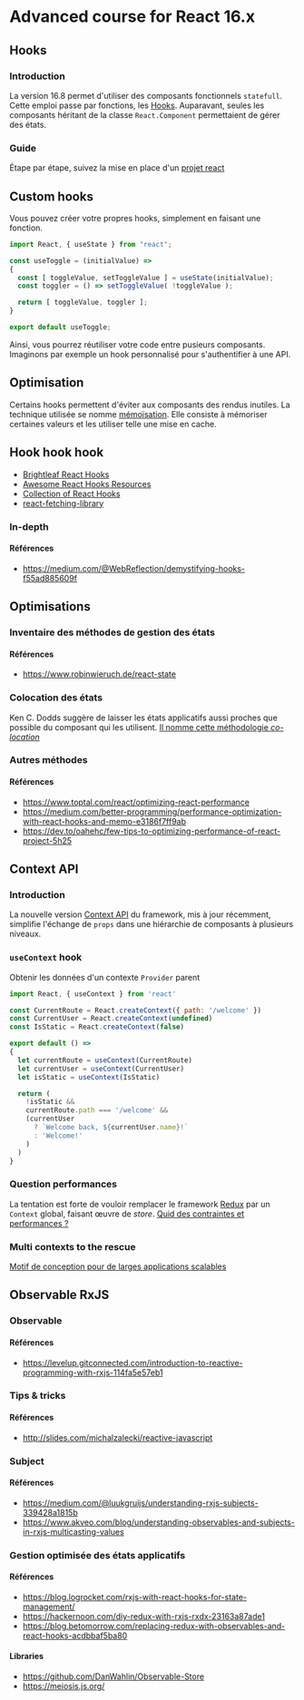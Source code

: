 # Advanced course for React 16.x

## Hooks
### Introduction
La version 16.8 permet d'utiliser des composants fonctionnels `statefull`.
Cette emploi passe par fonctions, les [Hooks](hooks/README.md).
Auparavant, seules les composants héritant de la classe `React.Component` permettaient de gérer des états.

### Guide
Étape par étape, suivez la mise en place d'un [projet react](https://github.com/heticeric/react_16x-demo)

## Custom hooks
Vous pouvez créer votre propres hooks, simplement en faisant une fonction.

```js
import React, { useState } from "react";

const useToggle = (initialValue) =>
{
  const [ toggleValue, setToggleValue ] = useState(initialValue);
  const toggler = () => setToggleValue( !toggleValue );

  return [ toggleValue, toggler ];
}

export default useToggle;
```

Ainsi, vous pourrez réutiliser votre code entre pusieurs composants.
Imaginons par exemple un hook personnalisé pour s'authentifier à une API.

## Optimisation
Certains hooks permettent d'éviter aux composants des rendus inutiles.
La technique utilisée se nomme [mémoïsation](hooks/memoization.md). Elle consiste à mémoriser certaines valeurs et les utiliser telle une mise en cache.

## Hook hook hook

- [Brightleaf React Hooks](https://brightleaf.dev/hooks/)
- [Awesome React Hooks Resources](https://github.com/rehooks/awesome-react-hooks)
- [Collection of React Hooks](https://nikgraf.github.io/react-hooks/)
- [react-fetching-library](https://github.com/marcin-piela/react-fetching-library)

### In-depth

#### Références
- https://medium.com/@WebReflection/demystifying-hooks-f55ad885609f

## Optimisations 
### Inventaire des méthodes de gestion des états
#### Références
- https://www.robinwieruch.de/react-state

### Colocation des états
Ken C. Dodds suggère de laisser les états applicatifs aussi proches que possible du composant qui les utilisent.
[Il nomme cette méthodologie *co-location*](optim/README.md)

### Autres méthodes 
#### Références
- https://www.toptal.com/react/optimizing-react-performance
- https://medium.com/better-programming/performance-optimization-with-react-hooks-and-memo-e3186f7ff9ab
- https://dev.to/oahehc/few-tips-to-optimizing-performance-of-react-project-5h25
  
## Context API
### Introduction
La nouvelle version [Context API](context/README.md) du framework, mis à jour récemment, simplifie l'échange de `props` dans une hiérarchie de composants à plusieurs niveaux. 

### `useContext` hook
Obtenir les données d'un contexte `Provider` parent

```js
import React, { useContext } from 'react'

const CurrentRoute = React.createContext({ path: '/welcome' })
const CurrentUser = React.createContext(undefined)
const IsStatic = React.createContext(false)

export default () =>
{
  let currentRoute = useContext(CurrentRoute)
  let currentUser = useContext(CurrentUser)
  let isStatic = useContext(IsStatic)

  return (
    !isStatic &&
    currentRoute.path === '/welcome' &&
    (currentUser
      ? `Welcome back, ${currentUser.name}!`
      : 'Welcome!'
    )
  )
}
```

### Question performances
La tentation est forte de vouloir remplacer le framework [Redux](https://redux.js.org/) par un `Context` global, faisant œuvre de *store*.
[Quid des contraintes et performances ?](context/performances.md)

### Multi contexts to the rescue
[Motif de conception pour de larges applications scalables](context/context_wise.md)

## Observable RxJS
### Observable

#### Références
- https://levelup.gitconnected.com/introduction-to-reactive-programming-with-rxjs-114fa5e57eb1

### Tips & tricks

#### Références
- http://slides.com/michalzalecki/reactive-javascript

### Subject

#### Références
- https://medium.com/@luukgruijs/understanding-rxjs-subjects-339428a1815b
- https://www.akveo.com/blog/understanding-observables-and-subjects-in-rxjs-multicasting-values

### Gestion optimisée des états applicatifs
#### Références
- https://blog.logrocket.com/rxjs-with-react-hooks-for-state-management/ 
- https://hackernoon.com/diy-redux-with-rxjs-rxdx-23163a87ade1
- https://blog.betomorrow.com/replacing-redux-with-observables-and-react-hooks-acdbbaf5ba80

#### Libraries
- https://github.com/DanWahlin/Observable-Store
- https://meiosis.js.org/